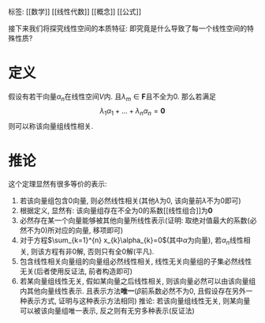 标签: [[数学]] [[线性代数]] [[概念]] [[公式]] 

接下来我们将探究线性空间的本质特征: 即究竟是什么导致了每一个线性空间的特殊性质? 

# 定义

假设有若干向量$\alpha_{n}$在线性空间$V$内. 且$\lambda_{m} \in \mathbf{F}$且不全为0. 那么若满足
$$
\lambda_{1}\alpha_{1}+\dots+\lambda_{n}\alpha_{n} = \mathbf{0}
$$
则可以称该向量组线性相关. 

# 推论

这个定理显然有很多等价的表示: 
1. 若该向量组包含0向量, 则必然线性相关(其他$\lambda$为0, 该向量前$\lambda$不为0即可)
2. 根据定义, 显然有: 该向量组存在不全为0的系数[[线性组合]]为$\mathbf{0}$
3. 必然存在某一个向量能够被其他向量所线性表示(证明: 取绝对值最大的系数(必然不为0)所对应的向量, 移项即可)
4. 对于方程$\sum_{k=1}^{n} x_{k}\alpha_{k}=0$(其中$\alpha$为向量), 若$\alpha_{n}$线性相关, 则该方程有非0解, 否则只有全0解(平凡). 
5. 包含线性相关向量组的向量组必然线性相关, 线性无关向量组的子集必然线性无关(后者使用反证法, 前者构造即可)
6. 若某向量组线性无关, 假如某向量之后线性相关, 则该向量必然可以由该向量组内其他向量线性表示. 且表示方法**唯一**($\beta$前系数必然不为0, 且假设存在另外一种表示方式, 证明与这种表示方法相同)
	推论: 若该向量组线性无关, 则某向量可以被该向量组唯一表示, 反之则有无穷多种表示(反证法)

